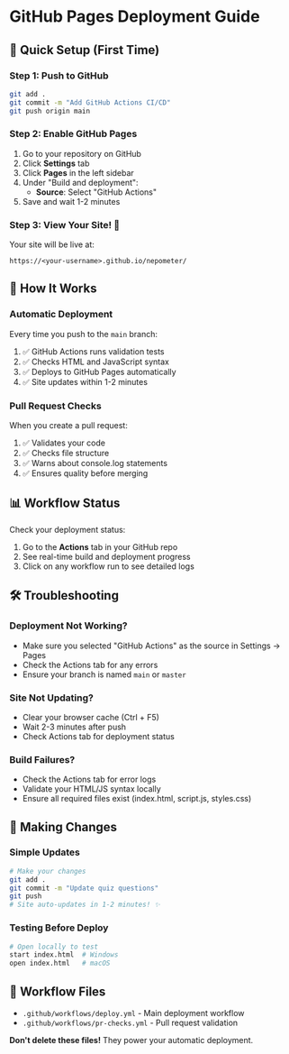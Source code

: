 # GitHub Pages Deployment Guide

## 🚀 Quick Setup (First Time)

### Step 1: Push to GitHub
```bash
git add .
git commit -m "Add GitHub Actions CI/CD"
git push origin main
```

### Step 2: Enable GitHub Pages
1. Go to your repository on GitHub
2. Click **Settings** tab
3. Click **Pages** in the left sidebar
4. Under "Build and deployment":
   - **Source**: Select "GitHub Actions"
5. Save and wait 1-2 minutes

### Step 3: View Your Site! 🎉
Your site will be live at:
```
https://<your-username>.github.io/nepometer/
```

## 🔄 How It Works

### Automatic Deployment
Every time you push to the `main` branch:
1. ✅ GitHub Actions runs validation tests
2. ✅ Checks HTML and JavaScript syntax
3. ✅ Deploys to GitHub Pages automatically
4. ✅ Site updates within 1-2 minutes

### Pull Request Checks
When you create a pull request:
1. ✅ Validates your code
2. ✅ Checks file structure
3. ✅ Warns about console.log statements
4. ✅ Ensures quality before merging


## 📊 Workflow Status

Check your deployment status:
1. Go to the **Actions** tab in your GitHub repo
2. See real-time build and deployment progress
3. Click on any workflow run to see detailed logs

## 🛠️ Troubleshooting

### Deployment Not Working?
- Make sure you selected "GitHub Actions" as the source in Settings → Pages
- Check the Actions tab for any errors
- Ensure your branch is named `main` or `master`

### Site Not Updating?
- Clear your browser cache (Ctrl + F5)
- Wait 2-3 minutes after push
- Check Actions tab for deployment status

### Build Failures?
- Check the Actions tab for error logs
- Validate your HTML/JS syntax locally
- Ensure all required files exist (index.html, script.js, styles.css)

## 🎯 Making Changes

### Simple Updates
```bash
# Make your changes
git add .
git commit -m "Update quiz questions"
git push
# Site auto-updates in 1-2 minutes! ✨
```

### Testing Before Deploy
```bash
# Open locally to test
start index.html  # Windows
open index.html   # macOS
```

## 🔐 Workflow Files

- `.github/workflows/deploy.yml` - Main deployment workflow
- `.github/workflows/pr-checks.yml` - Pull request validation

**Don't delete these files!** They power your automatic deployment.

